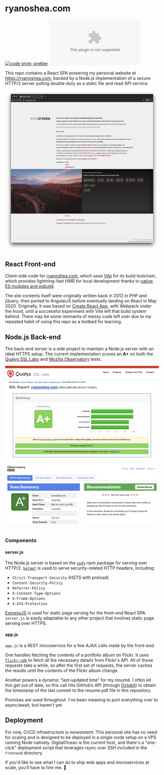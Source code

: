 # ryanoshea.com

[![code style: prettier](https://img.shields.io/badge/code_style-prettier-ff69b4.svg?style=flat-square)](https://github.com/prettier/prettier)
![GitHub](https://img.shields.io/github/license/ryanoshea/ryanoshea.com)


This repo contains a React SPA powering my personal website at <https://ryanoshea.com>, backed by a Node.js implementation of a secure HTTP/2 server pulling double-duty as a static file and read API service.

![ryanoshea.com](./docs/home.2020.05.16.png)

## React Front-end

Client-side code for [ryanoshea.com](https://ryanoshea.com), which uses [Vite](https://vitejs.dev/) for its build toolchain, which provides lightning-fast HMR for local development thanks to [native ES modules and esbuild](https://vitejs.dev/guide/why.html).

The site contents itself were originally written back in 2012 in PHP and jQuery, then ported to AngularJS before eventually landing on React in May 2020. Originally, it was based on [Create React App](https://create-react-app.dev/), with Webpack under the hood, until a successful experiment with Vite left that build system behind. There may be some remnants of messy code left over due to my repeated habit of using this repo as a testbed for learning.

## Node.js Back-end

The back-end server is a side project to maintain a Node.js server with an ideal HTTPS setup. The current implementation scores an **A+** on both the [Qualys SSL Labs](https://www.ssllabs.com/ssltest/analyze.html?d=ryanoshea.com&s=2604%3aa880%3a400%3ad0%3a0%3a0%3a71f%3ab001&latest) and [Mozilla Observatory](https://observatory.mozilla.org/analyze/ryanoshea.com) tests.

![Qualys SSL Labs results](./docs/ssllabs.2020.05.16.png)

![Mozilla Observatory](./docs/mozilla.observatory.2020.05.16.png)

### Components

#### server.js

The Node.js server is based on the [`spdy`](https://www.npmjs.com/package/spdy) npm package for serving over HTTP/2. [`helmet`](https://www.npmjs.com/package/helmet) is used to serve security-related HTTP headers, including:

- `Strict-Transport-Security` (HSTS with preload)
- `Content-Security-Policy`
- `Referrer-Policy`
- `X-Content-Type-Options`
- `X-Frame-Options`
- `X-XSS-Protection`

[ExpressJS](https://expressjs.com/) is used for static page serving for the front-end React SPA. `server.js` is easily adaptable to any other project that involves static page serving over HTTPS.

#### app.js

`app.js` is a REST microservice for a few AJAX calls made by the front-end.

One handles fetching the contents of a portfolio album on Flickr. It uses [`flickr-sdk`](https://github.com/flickr/flickr-sdk) to fetch all the necessary details from Flickr's API. All of those requests take a while, so after the first set of requests, the server caches the results until the contents of the Flickr album change.

Another powers a dynamic “last-updated time” for my résumé. I often let this get out of date, so this call hits GitHub’s API (through [Octokit](https://github.com/octokit/core.js)) to obtain the timestamp of the last commit to the resume.pdf file in this repository.

Promises are used throughout. I've been meaning to port everything over to async/await, but haven't yet.

## Deployment

For now, CI/CD infrastructure is nonexistent. This personal site has no need for scaling and is designed to be deployed in a single-node setup on a VPS running Node natively. DigitalOcean is the current host, and there's a "one-click" deployment script that leverages rsync over SSH included in the `frontend` directory.

If you'd like to see what I can do to ship web apps and microservices at scale, you'll have to hire me. 🙂
